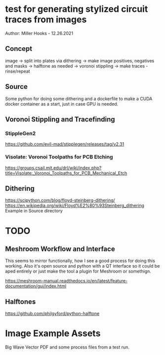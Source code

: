 test for generating stylized circuit traces from images
=======================================================
Author: Miller Hooks - 12.26.2021

Concept
-------
image -> split into plates via dithering -> make image positives, negatives and masks -> halftone as needed -> voronoi stippling -> make traces - rinse/repeat

Source
------
Some python for doing some dithering and a dockerfile to make a CUDA docker container as a start, just in case GPU is needed.

Voronoi Stippling and Tracefinding
----------------------------------

### StippleGen2
https://github.com/evil-mad/stipplegen/releases/tag/v2.31

### Visolate: Voronoi Toolpaths for PCB Etching
https://groups.csail.mit.edu/drl/wiki/index.php?title=Visolate:_Voronoi_Toolpaths_for_PCB_Mechanical_Etch

Dithering
---------
https://scipython.com/blog/floyd-steinberg-dithering/
https://en.wikipedia.org/wiki/Floyd%E2%80%93Steinberg_dithering
Example in Source directory

TODO
====
Meshroom Workflow and Interface
-------------------------------
This seems to mirror functionally, how I see a good process for doing this working. Also it's open source and python 
with a QT interface so it could be aped entirely or just make the tool a plugin for Meshroom or somethign.

https://meshroom-manual.readthedocs.io/en/latest/feature-documentation/gui/index.html

Halftones
--------
https://github.com/philgyford/python-halftone

Image Example Assets
====================
Big Wave Vector PDF and some process files from a test run.

